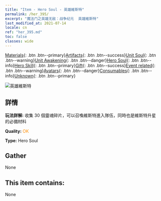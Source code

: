 ```yaml
---
title: "Item - Hero Soul - 英雄維斯特"
permalink: /her_395/
excerpt: "魔法门之英雄无敌：战争纪元  英雄維斯特"
last_modified_at: 2021-07-14
locale: cn
ref: "her_395.md"
toc: false
classes: wide
---
```

 [Materials](/ItemsCN/){: .btn .btn--primary}[Artifacts](/ItemsCN/Artifacts/){: .btn .btn--success}[Unit Soul](/ItemsCN/UnitSoul/){: .btn .btn--warning}[Unit Awakening](/ItemsCN/UnitAwakening/){: .btn .btn--danger}[Hero Soul](/ItemsCN/HeroSoul/){: .btn .btn--info}[Hero Skill](/ItemsCN/HeroSkill/){: .btn .btn--primary}[Gift](/ItemsCN/Gift/){: .btn .btn--success}[Event related](/ItemsCN/Events/){: .btn .btn--warning}[Avatars](/ItemsCN/Avatars/){: .btn .btn--danger}[Consumables](/ItemsCN/Consumables/){: .btn .btn--info}[Unknown](/ItemsCN/Unknown/){: .btn .btn--primary}

 ![英雄維斯特](/images/h/h_Wystan.jpg)

## 詳情
 **玩法詳解:** 收集 30 個靈魂碎片，可以召喚維斯特進入隊伍，同時也是維斯特升星的必備材料

 **Quality:** <span style="color: #FF8C00">OK</span>

 **Type:** Hero Soul

## Gather

  None

## This item contains:

  None

